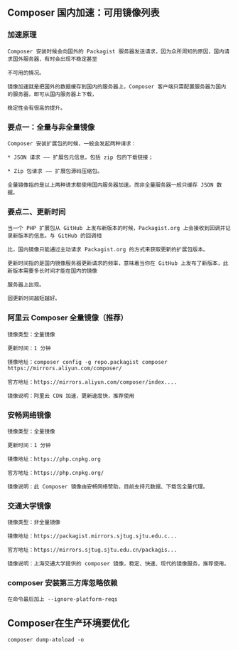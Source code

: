 ##    Composer 国内加速：可用镜像列表

###  加速原理
```
Composer 安装时候会向国外的 Packagist 服务器发送请求，因为众所周知的原因，国内请求国外服务器，有时会出现不稳定甚至

不可用的情况。

镜像加速就是把国外的数据缓存到国内的服务器上，Composer 客户端只需配置服务器为国内的服务器，即可从国内服务器上下载，

稳定性会有很高的提升。
```
###  要点一：全量与非全量镜像
```
Composer 安装扩展包的时候，一般会发起两种请求：

* JSON 请求 —— 扩展包元信息，包括 zip 包的下载链接；

* Zip 包请求 —— 扩展包源码压缩包。

全量镜像指的是以上两种请求都使用国内服务器加速。而非全量服务器一般只缓存 JSON 数据。
```
###  要点二、更新时间
```
当一个 PHP 扩展包从 GitHub 上发布新版本的时候，Packagist.org 上会接收到回调并记录新版本的信息。与 GitHub 的回调相

比，国内镜像只能通过主动请求 Packagist.org 的方式来获取更新的扩展包版本。

更新时间指的是国内镜像服务器更新请求的频率，意味着当你在 GitHub 上发布了新版本，此新版本需要多长时间才能在国内的镜像

服务器上出现。

固更新时间越短越好。
```

###  阿里云 Composer 全量镜像（推荐）
```
镜像类型：全量镜像

更新时间：1 分钟

镜像地址：composer config -g repo.packagist composer https://mirrors.aliyun.com/composer/

官方地址：https://mirrors.aliyun.com/composer/index....

镜像说明：阿里云 CDN 加速，更新速度快，推荐使用
```
###  安畅网络镜像
```
镜像类型：全量镜像

更新时间：1 分钟

镜像地址：https://php.cnpkg.org

官方地址：https://php.cnpkg.org/

镜像说明：此 Composer 镜像由安畅网络赞助，目前支持元数据、下载包全量代理。
```
###  交通大学镜像
```
镜像类型：非全量镜像

镜像地址：https://packagist.mirrors.sjtug.sjtu.edu.c...

官方地址：https://mirrors.sjtug.sjtu.edu.cn/packagis...

镜像说明：上海交通大学提供的 composer 镜像，稳定、快速、现代的镜像服务，推荐使用。
```
### composer 安装第三方库忽略依赖
```
在命令最后加上 --ignore-platform-reqs
```
## Composer在生产环境要优化
```
composer dump-atoload -o
```
